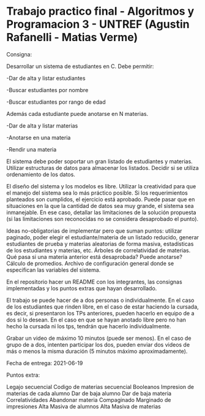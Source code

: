 # Trabajo practico final - Algoritmos y Programacion 3 - UNTREF (Agustin Rafanelli - Matias Verme)

Consigna:

Desarrollar un sistema de estudiantes en C. Debe permitir:

-Dar de alta y listar estudiantes

-Buscar estudiantes por nombre

-Buscar estudiantes por rango de edad

Además cada estudiante puede anotarse en N materias.

-Dar de alta y listar materias

-Anotarse en una materia

-Rendir una materia

El sistema debe poder soportar un gran listado de estudiantes y materias. Utilizar estructuras de datos para almacenar los listados. Decidir si se utiliza ordenamiento de los datos.

El diseño del sistema y los modelos es libre. Utilizar la creatividad para que el manejo del sistema sea lo más práctico posible. Si los requerimientos planteados son cumplidos, el ejercicio está aprobado. Puede pasar que en situaciones en la que la cantidad de datos sea muy grande, el sistema sea inmanejable. En ese caso, detallar las limitaciones de la solución propuesta (si las limitaciones son reconocidas no se considera desaprobado el punto).

Ideas no-obligatorias de implementar pero que suman puntos: utilizar paginado, poder elegir el estudiante/materia de un listado reducido, generar estudiantes de prueba y materias aleatorias de forma masiva, estadísticas de los estudiantes y materias, etc. Árboles de correlatividad de materias. Qué pasa si una materia anterior está desaprobada? Puede anotarse? Cálculo de promedios. Archivo de configuración general donde se especifican las variables del sistema.

En el repositorio hacer un README con los integrantes, las consignas implementadas y los puntos extras que hayan desarrollado.

El trabajo se puede hacer de a dos personas o individualmente. En el caso de los estudiantes que rinden libre, en el caso de estar haciendo la cursada, es decir, si presentaron los TPs anteriores, pueden hacerlo en equipo de a dos si lo desean. En el caso en que se hayan anotado libre pero no han hecho la cursada ni los tps, tendrán que hacerlo individualmente.

Grabar un video de máximo 10 minutos (puede ser menos). En el caso de grupo de a dos, intenten participar los dos, pueden enviar dos videos de más o menos la misma duración (5 minutos máximo aproximadamente).

Fecha de entrega: 2021-06-19


Puntos extra:

Legajo secuencial
Codigo de materias secuencial
Booleanos
Impresion de materias de cada alumno
Dar de baja alumno
Dar de baja materia 
Correlatividades
Abandonar materia
Compaginado
Marginado de impresiones 
Alta Masiva de alumnos
Alta Masiva de materias